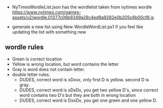 - NyTimesWordleList.json has the wordlelist taken from nytimes wordle
https://www.nytimes.com/games-assets/v2/wordle.01277c06b8349a28c4ed9a9282e0b205c6b00cf8.js

- generate a new list using New-WordleWordList.ps1 if you feel like updating the list with something new

## wordle rules
- Green is correct location
- Yellow is wrong location, but word contains the letter
- Gray is word does not contain letter.
- double letter rules.
    - DUDES, correct word is xDxxx, only first D is yellow. second D is gray.
    - DUDES, correct word is xDxDx, you get two yellow D's, since correct word contains two D's but they are both in wrong location
    - DUDES, correct word is DxxDx, you get one green and one yellow D.